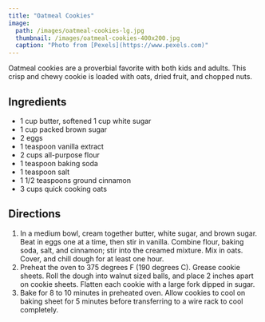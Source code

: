 ```yaml
---
title: "Oatmeal Cookies"
image: 
  path: /images/oatmeal-cookies-lg.jpg
  thumbnail: /images/oatmeal-cookies-400x200.jpg
  caption: "Photo from [Pexels](https://www.pexels.com)"
---
```


Oatmeal cookies are a proverbial favorite with both kids and adults. This crisp and chewy cookie is loaded with oats, dried fruit, and chopped nuts.

## Ingredients

* 1 cup butter, softened 1 cup white sugar
* 1 cup packed brown sugar
* 2 eggs
* 1 teaspoon vanilla extract
* 2 cups all-purpose flour
* 1 teaspoon baking soda
* 1 teaspoon salt
* 1 1/2 teaspoons ground cinnamon
* 3 cups quick cooking oats

## Directions

1. In a medium bowl, cream together butter, white sugar, and brown sugar. Beat in eggs one at a time, then stir in vanilla. Combine flour, baking soda, salt, and cinnamon; stir into the creamed mixture. Mix in oats. Cover, and chill dough for at least one hour.
2. Preheat the oven to 375 degrees F (190 degrees C). Grease cookie sheets. Roll the dough into walnut sized balls, and place 2 inches apart on cookie sheets. Flatten each cookie with a large fork dipped in sugar.
3. Bake for 8 to 10 minutes in preheated oven. Allow cookies to cool on baking sheet for 5 minutes before transferring to a wire rack to cool completely.
